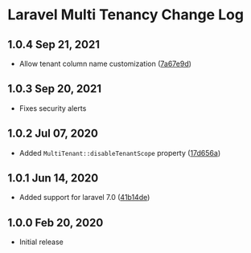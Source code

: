 Laravel Multi Tenancy Change Log
================================


1.0.4 Sep 21, 2021
------------------

- Allow tenant column name customization ([7a67e9d](https://github.com/solutosoft/laravel-multitenant/commit/7a67e9def7b270c07a67a3c429f53f29b1e026c4))


1.0.3 Sep 20, 2021
------------------

- Fixes security alerts

1.0.2 Jul 07, 2020
------------------

- Added `MultiTenant::disableTenantScope` property ([17d656a](https://github.com/solutosoft/laravel-multitenant/commit/17d656a6de790871d76b019476159c06883a5f34))


1.0.1 Jun 14, 2020
------------------

- Added support for laravel 7.0 ([41b14de](https://github.com/solutosoft/laravel-multitenant/commit/f419bf08dec27fc3e2917836d8ba3b3ffbd676f7))

1.0.0 Feb 20, 2020
------------------

- Initial release

